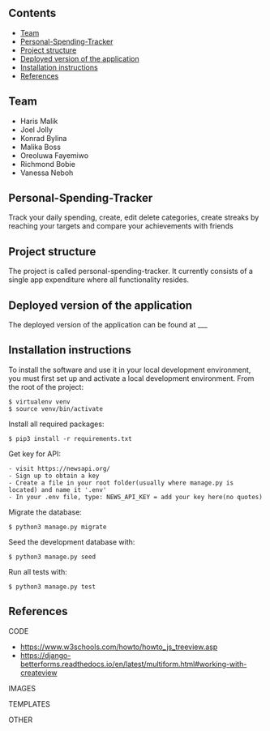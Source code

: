 ## Contents

- [Team](#team)
- [Personal-Spending-Tracker](#personal-spending-tracker)
- [Project structure](#project-structure)
- [Deployed version of the application](#deployed-version-of-the-application)
- [Installation instructions](#installation-instructions)
- [References](#references)

## Team

- Haris Malik
- Joel Jolly
- Konrad Bylina
- Malika Boss
- Oreoluwa Fayemiwo
- Richmond Bobie
- Vanessa Neboh

## Personal-Spending-Tracker

Track your daily spending, create, edit delete categories, create streaks by reaching your targets and compare your achievements with friends

## Project structure

The project is called personal-spending-tracker. It currently consists of a single app expenditure where all functionality resides.

## Deployed version of the application

The deployed version of the application can be found at \_\_\_

## Installation instructions

To install the software and use it in your local development environment, you must first set up and activate a local development environment. From the root of the project:
```
$ virtualenv venv
$ source venv/bin/activate
```

Install all required packages:
```
$ pip3 install -r requirements.txt
```
Get key for API:
```
- visit https://newsapi.org/
- Sign up to obtain a key
- Create a file in your root folder(usually where manage.py is located) and name it '.env'
- In your .env file, type: NEWS_API_KEY = add your key here(no quotes)
```
Migrate the database:
```
$ python3 manage.py migrate
```
Seed the development database with:
```
$ python3 manage.py seed
```
Run all tests with:
```
$ python3 manage.py test
```
## References

CODE

- https://www.w3schools.com/howto/howto_js_treeview.asp
- https://django-betterforms.readthedocs.io/en/latest/multiform.html#working-with-createview

IMAGES

TEMPLATES

OTHER
